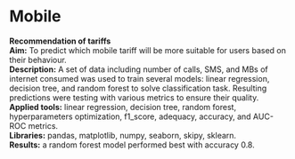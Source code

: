 # Mobile
**Recommendation of tariffs**  
**Aim:** To predict which mobile tariff will be more suitable for users based on their behaviour.  
**Description:** A set of data including number of calls, SMS, and MBs of internet consumed was used to train several models: linear regression, decision tree, and random forest to solve classification task. Resulting predictions were testing with various metrics to ensure their quality.  
**Applied tools:** linear regression, decision tree, random forest, hyperparameters optimization, f1_score, adequacy, accuracy, and AUC-ROC metrics.  
**Libraries:** pandas, matplotlib, numpy, seaborn, skipy, sklearn.  
**Results:** a random forest model performed best with accuracy 0.8.  
